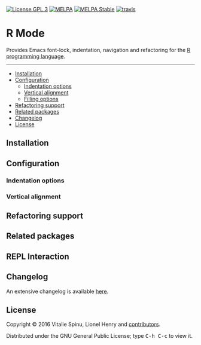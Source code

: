 [![License GPL 3][badge-license]][copying]
[![MELPA][melpa-badge]][melpa-package]
[![MELPA Stable][melpa-stable-badge]][melpa-stable-package]
[![travis][badge-travis]][travis]

# R Mode

Provides Emacs font-lock, indentation, navigation and refactoring for the
[R programming language](https://www.r-project.org/).

***

- [Installation](#installation)
- [Configuration](#configuration)
  - [Indentation options](#indentation-options)
  - [Vertical alignment](#vertical-alignment)
  - [Filling options](#filling-options)
- [Refactoring support](#refactoring-support)
- [Related packages](#related-packages)
- [Changelog](#changelog)
- [License](#license)

## Installation

## Configuration

### Indentation options

### Vertical alignment

## Refactoring support

## Related packages

## REPL Interaction

## Changelog

An extensive changelog is available [here](CHANGELOG.md).

## License

Copyright © 2016 Vitalie Spinu, Lionel Henry and [contributors][].

Distributed under the GNU General Public License; type <kbd>C-h C-c</kbd> to
view it.

[badge-license]: https://img.shields.io/badge/license-GPL_3-green.svg
[melpa-badge]: http://melpa.org/packages/r-mode-badge.svg
[melpa-stable-badge]: http://stable.melpa.org/packages/r-mode-badge.svg
[melpa-package]: http://melpa.org/#/r-mode
[melpa-stable-package]: http://stable.melpa.org/#/r-mode
[COPYING]: http://www.gnu.org/copyleft/gpl.html
[badge-travis]: https://travis-ci.org/r-emacs/r-mode.svg?branch=master
[travis]: https://travis-ci.org/r-emacs/r-mode
[contributors]: https://github.com/r-emacs/r-mode/contributors
[melpa]: http://melpa.org
[melpa stable]: http://stable.melpa.org
